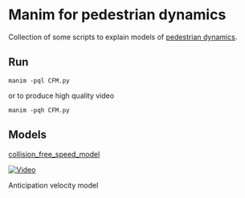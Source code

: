 # Manim for pedestrian dynamics

Collection of some scripts to explain models of [pedestrian dynamics](https://pedestriandynamics.org/).

## Run 

```
manim -pql CFM.py
```

or to produce high quality video

```
manim -pqh CFM.py 
```

## Models 
[collision_free_speed_model](https://pedestriandynamics.org/models/collision_free_speed_model/) 

[![Video](https://img.youtube.com/vi/_mHpy3164C8/maxresdefault.jpg)](https://youtu.be/_mHpy3164C8)


Anticipation velocity model
